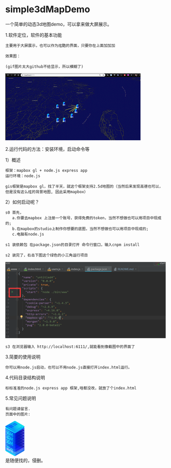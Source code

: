 # simple3dMapDemo
一个简单的动态3d地图demo，可以拿来做大屏展示。 
 

1.软件定位，软件的基本功能

    主要用于大屏展示，也可以作为炫酷的界面，只要你在上面加加加
   
    效果图：
  
    (gif图片太大github不给显示，所以模糊了)
![Image text](https://raw.githubusercontent.com/dyx9541/simple3dMapDemo/master/public/images/demo.gif)

   
2.运行代码的方法：安装环境，启动命令等

  1）概述
  
    框架：mapbox gl + node.js express app
    运行环境：node.js

    gis框架是mapbox gl，找了半天，就这个框架支持2.5d地图的（当然后来发现高德也可以，但是没有这么炫的背景地图, 因此采用mapbox）

  2）如何启动呢？
  
    s0 首先，
       a.你要去mapbox 上注册一个账号，获得免费的token，当然不想做也可以用项目中现成的;
       b.在mapbox的studio上制作你想要的底图，当然不想做也可以用项目中现成的;
       c.电脑有node.js

    s1 装依赖包 在package.json的目录打开 命令行窗口，输入cnpm install

    s2 装完了，右击下图这个绿色的小三角运行项目
![Image text](https://raw.githubusercontent.com/dyx9541/simple3dMapDemo/master/public/images/QQ%E6%88%AA%E5%9B%BE20190615134031.png)

    s3 在浏览器输入 http://localhost:6111/,就能看到像截图中的界面了


3.简要的使用说明

    你可以用node.js启动，也可以不用node.js直接打开index.html运行。

4.代码目录结构说明

    标标准准的node.js express app 框架,啥都没改，就放了个index.html

5.常见问题说明

    有问题请留言.
    页面中的图片:
  ![Image text](https://raw.githubusercontent.com/dyx9541/simple3dMapDemo/master/public/images/building.png)  
    是随便找的，侵删。
